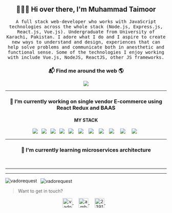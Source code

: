 <h2 align='center'> 🙋🏻‍♂️ Hi over there, I'm Muhammad Taimoor</h2>

<p align="center">
 <samp> A full stack web-developer who works with JavaScript technologies across the whole stack (Node.js, Express.js, React.js, Vue.js). Undergraduate from University of Karachi, Pakistan. I adore what I do and I aspire to create new ways to understand and design, experiences that can help solve problems and communicate both in anesthetic and functional sense. Some of the technologies I enjoy working with include Vue.js, NodeJS, ReactJS, other JS frameworks.
  </samp>
  <br>
  
</p>



<h3  align='center'>📬 Find me around the web 🌎 </h3>

<p align='center'>
  <a href="#"><img src="https://visitor-badge.glitch.me/badge?page_id=taimoor954.taimoor954"></a>
</p>



<hr>
<h3 align='center'> 🔭  I’m currently working on single vendor E-commerce using React Redux and BAAS </h4>


<h4 align='center'>MY STACK</h5>
<p align='center'>
 <img src="https://img.shields.io/badge/html5%20-%23e34f26.svg?&style=for-the-badge&logo=html5&logoColor=white" />&nbsp;&nbsp;
  <img src="https://img.shields.io/badge/css3%20-%231572B6.svg?&style=for-the-badge&logo=css3&logoColor=white" />&nbsp;&nbsp;
  <img src="https://img.shields.io/badge/javascript%20-%23F7DF1E.svg?&style=for-the-badge&logo=javascript&logoColor=white" />&nbsp;&nbsp;
  <img src="https://img.shields.io/badge/express.js%20-%231572B6.svg?&style=for-the-badge&logo=express.js&logoColor=white" />&nbsp;&nbsp;
  <img  src="https://img.shields.io/badge/react%20-%2361DAFB.svg?&style=for-the-badge&logo=react&logoColor=white" />&nbsp;&nbsp;&nbsp;
  <img  src="https://img.shields.io/badge/Vue%20-%23339903.svg?&style=for-the-badge&logo=Vue.js&logoColor=white" />&nbsp;&nbsp;&nbsp;
  <img  src="https://img.shields.io/badge/Node%20-%23339933.svg?&style=for-the-badge&logo=node.js&logoColor=white" />&nbsp;&nbsp;&nbsp;
  <img  src="https://img.shields.io/badge/Jest%20-%23c21325.svg?&style=for-the-badge&logo=jest&logoColor=white" />&nbsp;&nbsp;&nbsp;
  <img  src="https://img.shields.io/badge/MongoDB%20-%231572B6.svg?&style=for-the-badge&logo=mongodb&logoColor=green" /> &nbsp;&nbsp;&nbsp;
  <img  src="https://img.shields.io/badge/redux%20-%2361DAGB.svg?&style=for-the-badge&logo=redux&logoColor=white" /> &nbsp;&nbsp;&nbsp;
  <img src="https://img.shields.io/badge/typescript%20-%23F7DF1E.svg?&style=for-the-badge&logo=typescript&logoColor=white" />&nbsp;&nbsp;

<!--  <img src="https://camo.githubusercontent.com/4728035c35302af7a472eba8858f41efb4e2d02b/68747470733a2f2f696d672e736869656c64732e696f2f62616467652f7461696c77696e642d6373732532302d2532333135373242362e7376673f267374796c653d666f722d7468652d6261646765266c6f676f3d7461696c77696e642d637373266c6f676f436f6c6f723d7768697465" />&nbsp;&nbsp;
 -->
</p>
<hr>

<h3 align='center'> 🌱  I'm currently learning microservices architecture</h4>
<br>
<p align='center'>
</p>

<hr>

<hr>


<p>
  <img align="left" src="https://github-readme-stats.vercel.app/api/top-langs/?username=taimoor954&layout=compact&hide=php,smarty&bg_color=30,e96443,904e95&title_color=fff&text_color=fff" alt="vadorequest" />&nbsp;
 <img align="center" src="https://github-readme-stats.vercel.app/api?username=taimoor954&show_icons=true&count_private=true&show_icons=true&hide=php&bg_color=30,e96443,904e95&title_color=fff&text_color=fff" alt="vadorequest" />
</p>


> Want to get in touch?

<p align="center">
  <a href="https://dev.to/taimoor954" target="blank">
    <img align="center" src="https://cdn.jsdelivr.net/npm/simple-icons@3.0.1/icons/dev-dot-to.svg" alt="vadorequest" height="30" width="30" />
  </a>&nbsp;&nbsp;&nbsp;
 <a href="https://www.linkedin.com/in/muhammad-taimoor-bb9664170/" target="blank">
    <img align="center" src="https://cdn.jsdelivr.net/npm/simple-icons@3.0.1/icons/linkedin.svg" alt="ambroise-dhenain" height="30" width="30" />
  </a>&nbsp;&nbsp;&nbsp;
  <a href="https://facebook.com/taimoor.148" target="blank">
    <img align="center" src="https://cdn.jsdelivr.net/npm/simple-icons@3.0.1/icons/stackoverflow.svg" alt="2391795" height="30" width="30" />
  </a>&nbsp;&nbsp;&nbsp;
  
</p>

